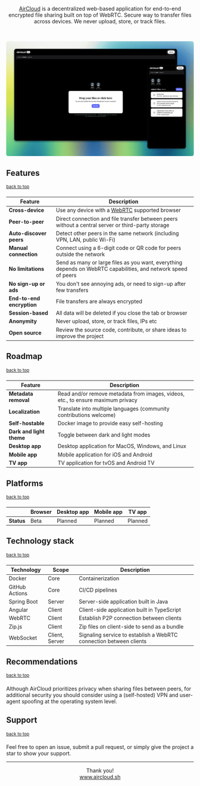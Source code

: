 <a name="top"></a>

<div align="center">
<a href="https://github.com/m8ke/aircloud">
    <picture>
          <source media="(prefers-color-scheme: dark)" srcset="docs/aircloud-white.svg">
          <source media="(prefers-color-scheme: light)" srcset="docs/aircloud-black.svg">
    </picture>
</a>

<br>
<br>

<p>
<a href="https://aircloud.sh" target="_blank">AirCloud</a> is a decentralized web-based application for end-to-end encrypted file sharing built on top of WebRTC. Secure
way to transfer files across devices. We never upload, store, or track files.
</p>
</div>

<br>

![desktop-mobile.png](docs/cover.png)

## Features

<sup><a href="#top">back to top</a></sup>

| Feature                   | Description                                                                                                    |
|---------------------------|----------------------------------------------------------------------------------------------------------------|
| **Cross-device**          | Use any device with a [WebRTC](https://developer.mozilla.org/en-US/docs/Web/API/WebRTC_API) supported browser  |
| **Peer-to-peer**          | Direct connection and file transfer between peers without a central server or third-party storage              |
| **Auto-discover peers**   | Detect other peers in the same network (including VPN, LAN, public Wi-Fi)                                      |
| **Manual connection**     | Connect using a 6-digit code or QR code for peers outside the network                                          |
| **No limitations**        | Send as many or large files as you want, everything depends on WebRTC capabilities, and network speed of peers |
| **No sign-up or ads**     | You don't see annoying ads, or need to sign-up after few transfers                                             |
| **End-to-end encryption** | File transfers are always encrypted                                                                            |
| **Session-based**         | All data will be deleted if you close the tab or browser                                                       |
| **Anonymity**             | Never upload, store, or track files, IPs etc                                                                   |
| **Open source**           | Review the source code, contribute, or share ideas to improve the project                                      |

## Roadmap

<sup><a href="#top">back to top</a></sup>

| Feature                  | Description                                                                      |
|--------------------------|----------------------------------------------------------------------------------|
| **Metadata removal**     | Read and/or remove metadata from images, videos, etc., to ensure maximum privacy |
| **Localization**         | Translate into multiple languages (community contributions welcome)              |
| **Self-hostable**        | Docker image to provide easy self-hosting                                        |
| **Dark and light theme** | Toggle between dark and light modes                                              |
| **Desktop app**          | Desktop application for MacOS, Windows, and Linux                                |
| **Mobile app**           | Mobile application for iOS and Android                                           |
| **TV app**               | TV application for tvOS and Android TV                                           |

## Platforms

<sup><a href="#top">back to top</a></sup>

|            | **Browser** | **Desktop app** | **Mobile app** | **TV app** |
|------------|-------------|-----------------|----------------|------------|
| **Status** | Beta        | Planned         | Planned        | Planned    |

## Technology stack

<sup><a href="#top">back to top</a></sup>

| Technology     | Scope          | Description                                                        |
|----------------|----------------|--------------------------------------------------------------------|
| Docker         | Core           | Containerization                                                   |
| GitHub Actions | Core           | CI/CD pipelines                                                    |
| Spring Boot    | Server         | Server-side application built in Java                              |
| Angular        | Client         | Client-side application built in TypeScript                        |
| WebRTC         | Client         | Establish P2P connection between clients                           |
| Zip.js         | Client         | Zip files on client-side to send as a bundle                       |
| WebSocket      | Client, Server | Signaling service to establish a WebRTC connection between clients |

## Recommendations

<sup><a href="#top">back to top</a></sup>

Although AirCloud prioritizes privacy when sharing files between peers, for additional security you should consider
using a (self-hosted) VPN and user-agent spoofing at the operating system level.

## Support

<sup><a href="#top">back to top</a></sup>

Feel free to open an issue, submit a pull request, or simply give the project a star to show your support.

___

<p align="center">
Thank you!
<br>
<a href="https://aircloud.sh" target="_blank">www.aircloud.sh</a>
</p>

